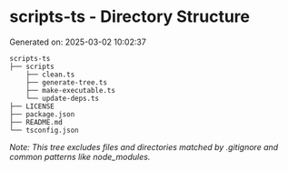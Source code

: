 # scripts-ts - Directory Structure

Generated on: 2025-03-02 10:02:37


```
scripts-ts
├── scripts
    ├── clean.ts
    ├── generate-tree.ts
    ├── make-executable.ts
    └── update-deps.ts
├── LICENSE
├── package.json
├── README.md
└── tsconfig.json

```

_Note: This tree excludes files and directories matched by .gitignore and common patterns like node_modules._
